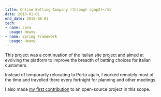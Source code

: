```yaml
---
title: Online Betting Company (through agap2)</h1
date: 2015-01-01
end_date: 2015-06-01
tech:
- name: Java
  usage: Heavy
- name: Spring Framework
  usage: Heavy
---
```

This project was a continuation of the Italian site project and aimed at evolving the platform to improve the breadth of betting choices for italian customers.

Instead of temporarily relocating to Porto again, I worked remotely most of the time and travelled there every fortnight for planning and other meetings.

I also made [my first contribution](https://github.com/ratpack/ratpack/pull/651) to an open-source project in this scope.
